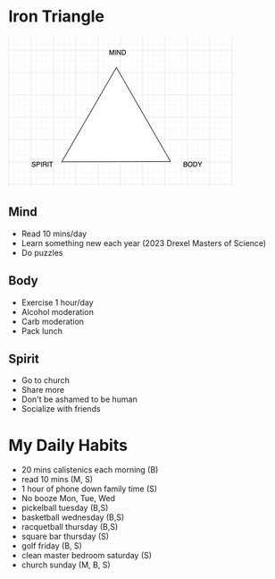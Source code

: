 # Iron Triangle
![](MBS.png)

## Mind
- Read 10 mins/day
- Learn something new each year (2023 Drexel Masters of Science)
- Do puzzles

## Body
- Exercise 1 hour/day
- Alcohol moderation
- Carb moderation
- Pack lunch

## Spirit
- Go to church
- Share more
- Don't be ashamed to be human
- Socialize with friends


# My Daily Habits
- 20 mins calistenics each morning (B)
- read 10 mins (M, S)
- 1 hour of phone down family time (S)
- No booze Mon, Tue, Wed 
- pickelball tuesday (B,S)
- basketball wednesday (B,S)
- racquetball thursday (B,S)
- square bar thursday (S)
- golf friday (B, S)
- clean master bedroom saturday (S)
- church sunday (M, B, S)
